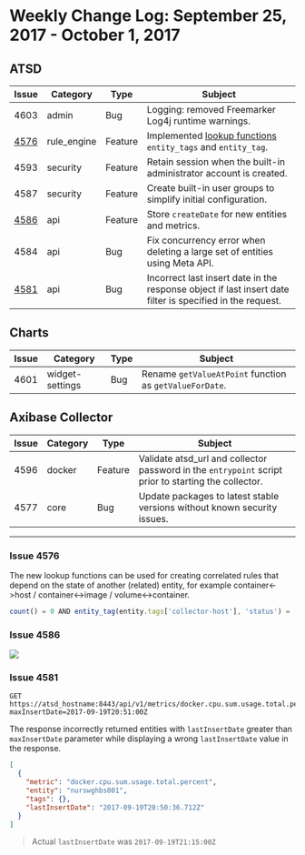 # Weekly Change Log: September 25, 2017 - October 1, 2017

## ATSD

| Issue| Category    | Type    | Subject              |
|------|-------------|---------|----------------------|
| 4603 | admin | Bug | Logging: removed Freemarker Log4j runtime warnings.  |
| [4576](#issue-4576) | rule_engine | Feature | Implemented [lookup functions](../../rule-engine/functions.md#entity-tag-functions) `entity_tags` and `entity_tag`.  |
| 4593 | security | Feature | Retain session when the built-in administrator account is created. |
| 4587 | security | Feature | Create built-in user groups to simplify initial configuration. |
| [4586](#issue-4586) | api | Feature | Store `createDate` for new entities and metrics. |
| 4584 | api | Bug | Fix concurrency error when deleting a large set of entities using Meta API. |
| [4581](#issue-4581) | api | Bug | Incorrect last insert date in the response object if last insert date filter is specified in the request. |

## Charts

| Issue| Category    | Type    | Subject              |
|------|-------------|---------|----------------------|
| 4601 | widget-settings | Bug | Rename `getValueAtPoint` function as `getValueForDate`. |

## Axibase Collector

| Issue| Category    | Type    | Subject              |
|------|-------------|---------|----------------------|
| 4596 | docker | Feature | Validate atsd_url and collector password in the `entrypoint` script prior to starting the collector. |
| 4577 | core | Bug | Update packages to latest stable versions without known security issues. |

---

### Issue 4576

The new lookup functions can be used for creating correlated rules that depend on the state of another (related) entity, for example container<->host / container<->image / volume<->container.

```javascript
count() = 0 AND entity_tag(entity.tags['collector-host'], 'status') = 'running'
```

### Issue 4586

![](./Images/entity_created_date.png)

### Issue 4581

```ls
GET https://atsd_hostname:8443/api/v1/metrics/docker.cpu.sum.usage.total.percent/series?maxInsertDate=2017-09-19T20:51:00Z
```

The response incorrectly returned entities with `lastInsertDate` greater than `maxInsertDate` parameter while displaying a wrong `lastInsertDate` value in the response.

```json
[
  {
    "metric": "docker.cpu.sum.usage.total.percent",
    "entity": "nurswghbs001",
    "tags": {},
    "lastInsertDate": "2017-09-19T20:50:36.712Z"
  }
]
```

> Actual `lastInsertDate` was `2017-09-19T21:15:00Z`
